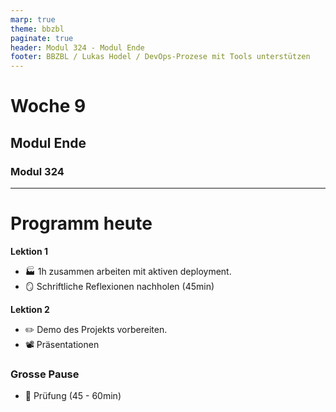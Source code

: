 ```yaml
---
marp: true
theme: bbzbl
paginate: true
header: Modul 324 - Modul Ende
footer: BBZBL / Lukas Hodel / DevOps-Prozese mit Tools unterstützen
---
```


<!-- _class: big center -->

# Woche 9

## Modul Ende

### Modul 324

---

<!-- _class: big emoji-list -->

# Programm heute

**Lektion 1**

- 🏭 1h zusammen arbeiten mit aktiven deployment.
- 🪞 Schriftliche Reflexionen nachholen (45min)

**Lektion 2**

- ✏️ Demo des Projekts vorbereiten.
- 📽️ Präsentationen

### Grosse Pause

- 🏁 Prüfung (45 - 60min)
